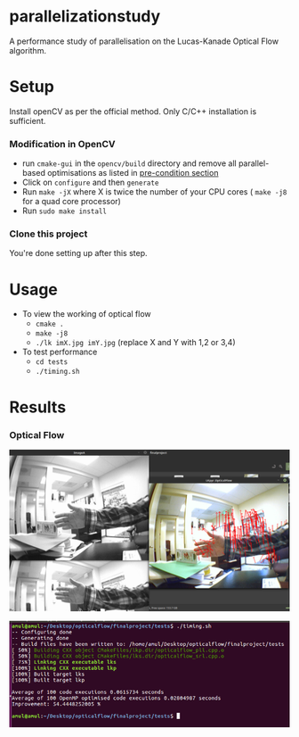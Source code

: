 # parallelizationstudy

A performance study of parallelisation on the Lucas-Kanade Optical Flow algorithm.

# Setup

Install openCV as per the official method. Only C/C++ installation is sufficient.

### Modification in OpenCV
* run `cmake-gui` in the `opencv/build` directory and remove all parallel-based optimisations as listed in [pre-condition section](https://docs.opencv.org/trunk/d7/dff/tutorial_how_to_use_OpenCV_parallel_for_.html)
* Click on `configure` and then `generate`
* Run `make -jX` where X is twice the number of your CPU cores ( `make -j8` for a quad core processor)
* Run `sudo make install`

### Clone this project
You're done setting up after this step.

# Usage
* To view the working of optical flow
  * `cmake .`
  * `make -j8`
  * `./lk imX.jpg imY.jpg` (replace X and Y with 1,2 or 3,4)
* To test performance
  * `cd tests`
  * `./timing.sh`

# Results

### Optical Flow
![Hand Moving Upwards](Results/working.png)

![Performance](Results/performance.png)

